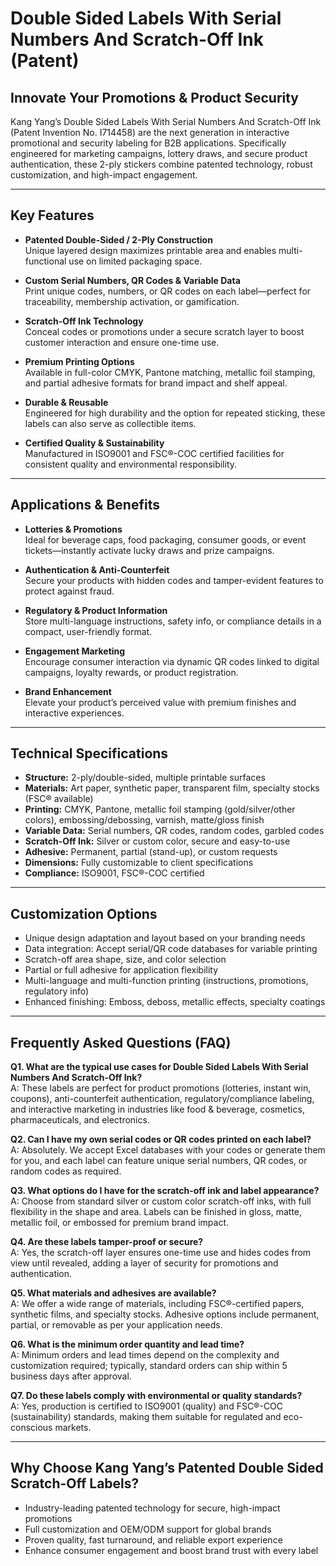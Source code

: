 # Double Sided Labels With Serial Numbers And Scratch-Off Ink (Patent)

## Innovate Your Promotions & Product Security

Kang Yang’s Double Sided Labels With Serial Numbers And Scratch-Off Ink (Patent Invention No. I714458) are the next generation in interactive promotional and security labeling for B2B applications. Specifically engineered for marketing campaigns, lottery draws, and secure product authentication, these 2-ply stickers combine patented technology, robust customization, and high-impact engagement.

---

## Key Features

- **Patented Double-Sided / 2-Ply Construction**  
  Unique layered design maximizes printable area and enables multi-functional use on limited packaging space.
  
- **Custom Serial Numbers, QR Codes & Variable Data**  
  Print unique codes, numbers, or QR codes on each label—perfect for traceability, membership activation, or gamification.

- **Scratch-Off Ink Technology**  
  Conceal codes or promotions under a secure scratch layer to boost customer interaction and ensure one-time use.

- **Premium Printing Options**  
  Available in full-color CMYK, Pantone matching, metallic foil stamping, and partial adhesive formats for brand impact and shelf appeal.

- **Durable & Reusable**  
  Engineered for high durability and the option for repeated sticking, these labels can also serve as collectible items.

- **Certified Quality & Sustainability**  
  Manufactured in ISO9001 and FSC®-COC certified facilities for consistent quality and environmental responsibility.

---

## Applications & Benefits

- **Lotteries & Promotions**  
  Ideal for beverage caps, food packaging, consumer goods, or event tickets—instantly activate lucky draws and prize campaigns.

- **Authentication & Anti-Counterfeit**  
  Secure your products with hidden codes and tamper-evident features to protect against fraud.

- **Regulatory & Product Information**  
  Store multi-language instructions, safety info, or compliance details in a compact, user-friendly format.

- **Engagement Marketing**  
  Encourage consumer interaction via dynamic QR codes linked to digital campaigns, loyalty rewards, or product registration.

- **Brand Enhancement**  
  Elevate your product’s perceived value with premium finishes and interactive experiences.

---

## Technical Specifications

- **Structure:** 2-ply/double-sided, multiple printable surfaces
- **Materials:** Art paper, synthetic paper, transparent film, specialty stocks (FSC® available)
- **Printing:** CMYK, Pantone, metallic foil stamping (gold/silver/other colors), embossing/debossing, varnish, matte/gloss finish
- **Variable Data:** Serial numbers, QR codes, random codes, garbled codes
- **Scratch-Off Ink:** Silver or custom color, secure and easy-to-use
- **Adhesive:** Permanent, partial (stand-up), or custom requests
- **Dimensions:** Fully customizable to client specifications
- **Compliance:** ISO9001, FSC®-COC certified

---

## Customization Options

- Unique design adaptation and layout based on your branding needs
- Data integration: Accept serial/QR code databases for variable printing
- Scratch-off area shape, size, and color selection
- Partial or full adhesive for application flexibility
- Multi-language and multi-function printing (instructions, promotions, regulatory info)
- Enhanced finishing: Emboss, deboss, metallic effects, specialty coatings

---

## Frequently Asked Questions (FAQ)

**Q1. What are the typical use cases for Double Sided Labels With Serial Numbers And Scratch-Off Ink?**  
A: These labels are perfect for product promotions (lotteries, instant win, coupons), anti-counterfeit authentication, regulatory/compliance labeling, and interactive marketing in industries like food & beverage, cosmetics, pharmaceuticals, and electronics.

**Q2. Can I have my own serial codes or QR codes printed on each label?**  
A: Absolutely. We accept Excel databases with your codes or generate them for you, and each label can feature unique serial numbers, QR codes, or random codes as required.

**Q3. What options do I have for the scratch-off ink and label appearance?**  
A: Choose from standard silver or custom color scratch-off inks, with full flexibility in the shape and area. Labels can be finished in gloss, matte, metallic foil, or embossed for premium brand impact.

**Q4. Are these labels tamper-proof or secure?**  
A: Yes, the scratch-off layer ensures one-time use and hides codes from view until revealed, adding a layer of security for promotions and authentication.

**Q5. What materials and adhesives are available?**  
A: We offer a wide range of materials, including FSC®-certified papers, synthetic films, and specialty stocks. Adhesive options include permanent, partial, or removable as per your application needs.

**Q6. What is the minimum order quantity and lead time?**  
A: Minimum orders and lead times depend on the complexity and customization required; typically, standard orders can ship within 5 business days after approval.

**Q7. Do these labels comply with environmental or quality standards?**  
A: Yes, production is certified to ISO9001 (quality) and FSC®-COC (sustainability) standards, making them suitable for regulated and eco-conscious markets.

---

## Why Choose Kang Yang’s Patented Double Sided Scratch-Off Labels?

- Industry-leading patented technology for secure, high-impact promotions  
- Full customization and OEM/ODM support for global brands  
- Proven quality, fast turnaround, and reliable export experience  
- Enhance consumer engagement and boost brand trust with every label